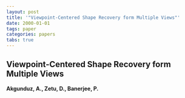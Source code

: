 ```yaml
---
layout: post
title: '"Viewpoint-Centered Shape Recovery form Multiple Views"'
date: 2000-01-01
tags: paper
categories: papers
tabs: true
---
```


## Viewpoint-Centered Shape Recovery form Multiple Views
**Akgunduz, A., Zetu, D., Banerjee, P.**
